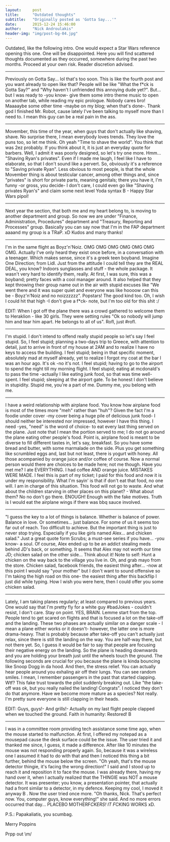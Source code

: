 ```yaml
---
layout:     post
title:      "Outdated thoughts"
subtitle:   "Originally posted as 'Gotta Say...'"
date:       2015-12-24 15:46:00
author:     "Nick Androulakis"
header-img: "img/post-bg-04.jpg"
---
```


Outdated, like the following intro. One would expect a Star Wars reference opening this one. One will be disappointed. Here you will find scattered thoughts documented as they occurred, somewhere during the past two months. Proceed at your own risk. Reader discretion advised.

___
Previously on Gotta Say... lol that's too soon. This is like the fourth post and you want already to open like that? People will be like "What the f*ck is Gotta Say?" and "Why haven't I unfriended this annoying dude yet?". But... but I was ready to -you know- give them some intro theme music to open on another tab, while reading my epic prologue. Nobody cares bro! Maaaaybe some other time -maybe on my blog; when that's done-. Thank god I finished Mr. Robot, cause lately I've been talking to myself more than I need to. I mean this guy can be a real pain in the ass.

___
Movember, this time of the year, when guys that don't actually like shaving, shave. No surprise there, I mean everybody loves trends. They love the puns too, so let me think. Oh yeah "Time to shave the world". You think that was 2ez probably. If you think about it, it is just an everyday quote for barbers. Well, I admit it was poorly designed, so let's try one more. Hmm... "Shaving Ryan's privates". Even if I made me laugh, I feel like I have to elaborate, so that I don't sound like a pervert. So, obviously it's a reference to "Saving private Ryan". Less obvious to most people, is that the whole Movember thing is about testicular cancer, among other things and, since "privates" is short for private parts, meaning genitals; there you have it, I'm funny -or gross, you decide- I don't care, I could even go like "Shaving privates Ryan's" and claim some next level Yoda syntax B  - Happy Star Wars pipol!

___
Next year the section, that both me and my heart belong to, is moving to another department and group. So now we are under "Finance, Administration, Procedures" department and "Treasury, Reporting and Processes" group. Basically you can say now that I'm in the FAP department aaaand my group is a TRaP. xD Kudos and many thanks!

___
I'm in the same flight as Boyz'n'Noiz. OMG OMG OMG OMG OMG OMG OMG. Actually I've only heard they exist once before, in a conversation with a teenager. Which makes sense, since it's a greek teen boyband. Imagine One Direction; from Lidl. Just from the attitude I could tell they are the REAL DEAL, you know? Indoors sunglasses and stuff - the whole package. It wasn't very hard to identify them, really. At first, I was sure, this was a boyband; pretty faces with a cool manager around. It also helped that they kept throwing their group name out in the air with stupid excuses like "We went there and it was super quiet and everyone was like hoooow can this be - Boyz'n'Noiz and no noizzzzzz". Popstars! The good kind too. Oh, I wish I could hit that high -I don't give a f*ck- note, but I'm too old for this shit :/

EDIT: When I got off the plane there was a crowd gathered to welcome them to Heraklion - like 30 girls. They were setting rules "Ok so nobody will jump him and tear him apart. He belongs to all of us". Rofl, just #rofl.

___
I'm stupid. I don't intend to offend really stupid people so let's say I feel stupid. So, I feel stupid; planning a two-days trip to Greece, with attention to detail, just to arrive in front of my house at 2AM and to realize I have no keys to access the building. I feel stupid; being in that specific moment, absolutely mad at myself already, yet to realize I forgot my coat at the bar I was an hour ago. It's ok -no it's not. I feel stupid; having to go to the airport to spend the night till my morning flight. I feel stupid; eating at mcdonald's to pass the time -actually I like eating junk food, so that was time well-spent. I feel stupid; sleeping at the airport gate. To be honest I don't believe in stupidity. Stupid me, you're a part of me. Dummy me, you belong with me.

___
I have a weird relationship with airplane food. You know how airplane food is most of the times more "meh" rather than "huh"? Given the fact I'm a foodie under cover -my cover being a huge pile of delicious junk food- I should neither be interested nor impressed, however I have this thing. I need -yes, "need" is the word of choice- to eat every last thing served on the plane. Just note that I mean the portion served to me; I do not go around the plane eating other people's food. Point is, airplane food is meant to be diverse to fill different tastes in, let's say, breakfast. So you have some bread and butter, with some marmalade on the side. Plus you get something like scrumbled eggs and, last but not least, there is yogurt with honey. All those acompanied by orange juice and/or coffee of course. Now a normal person would there are choices to be made here; not me though. Have you met me? I ate EVERYTHING. I had coffee AND orange juice. MISTAKES WERE MADE. I feel this is part of my ticket; I paid for this food and now it is under my responsibility. What I'm sayin' is that if don't eat that food, no one will. I am in charge of this situation. This food will not go to waste. And what about the children starving in other places on this planet? - What about them? No no don't go there. ENOUGH! Enough with the fake motives. Truth is I would eat the airplane wings if there was bbq sauce involved.

___
"I guess the key to a lot of things is balance. Whether is balance of power. Balance in love. Or sometimes... just balance. For some of us it seems too far out of reach. Too difficult to achieve. But the important thing is just to never stop trying. Especially if you like girls named Alex... and chicken salad." Just a great quote form Scrubs; a must-see series if you have... -you know- a soul. Of course, Alex ended up to be an addict stealing meds behind JD's back, or something. It seems that Alex may not worth our time JD; chicken salad on the other side... Think about it! Note to self: Hunt a chicken on the way back to the village you live in. Oh, and grab mayo from the store. Chicken salad, facebook friends, the easiest thing after... -now at this point I would say "your mother" but I don't want to sound offensive so I'm taking the high road on this one- the easiest thing after this backflip I just did while typing. How I wish you were here, then I could offer you some chicken salad.

___
Lately, I am taking planes regularly; at least compared to previous years. One would say that I'm pretty fly for a white guy #badJokes - couldn't resist, I don't care. Stay on point. YES, BRAIN. Lemme start from the top. People tend to get scared on flights and that is focused a lot on the take-off and the landing. These two phases are actually similar on a danger scale - I mean a plane either works or it doesn't- however, the latter one is more drama-heavy. That is probably because after take-off you can't actually just relax, since there is still the landing on the way. You are half-way there, but not there yet. So, I guess it would be fair to say that people are focusing their negative energy on the landing. So the plane is heading downwards and you are holding your breath just until the wheels touch the ground. The following seconds are crucial for you because the plane is kinda bouncing like Snoop Dogg in da hood. And then, the stress relief. You can actually hear people around you exhaling air off their lungs. You can see random smiles. I mean, I remember passengers in the past that started clapping. Wtf? This fake trust towards the pilot suddenly breaking out. Like "the take-off was ok, but you really nailed the landing! Congrats". I noticed they don't do that anymore. Have we become more mature as a species? Not really. I'm pretty sure everyone is still clapping in their heads.

EDIT: Guys, guys!- And grills!- Actually on my last flight people clapped when we touched the ground. Faith in humanity: Restored! B

___
I was in a committee room providing tech assistance some time ago, when the mouse started to malfunction. At first, I offered my notepad as a mousepad cause the desk surface could be the issue. The user tried it and thanked me since, I guess, it made a difference. After like 10 minutes the mouse was not responding properly again. So, because it was a wireless one I assumed it had to do with that and then I noticed this thing a bit further, behind the mouse below the screen. "Oh yeah, that's the mouse detector thingie, it's facing the wrong direction!" I said and I stood up to reach it and reposition it to face the mouse. I was already there, having my hand over it, when I actually realized that the THINGIE was NOT a mouse detector. It was presenter; you know, a presentation pointer, that actually had a front similar to a detector, in my defence. Keeping my cool, I moved it anyway B . Now the user tried once more. "Oh thanks, Nick. That's perfect now. You, computer guys, know everything!" she said. And no more errors occurred that day... PLACEBO MOTHERF*CKERS! IT F*CKING WORKS xD.

P.S.: Papakaliatis, you scumbag.

Merry Poppins

Prpp out \m/
